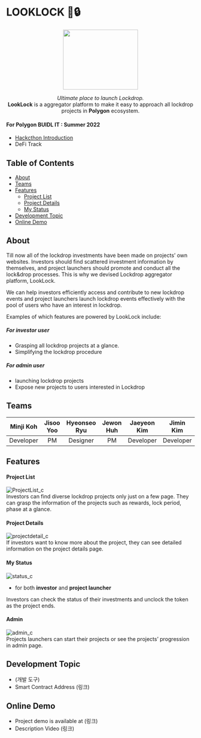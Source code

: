 # LOOKLOCK 🔎:lock:
<p align="center"><img src="https://user-images.githubusercontent.com/87629090/184652411-014692d9-497b-4c87-adf5-220bec80d1e3.png" height=160px width="200px"></p>   
<div align="center"><i>Ultimate place to launch Lockdrop.</i><br>
<b>LookLock</b> is a aggregator platform to make it easy to approach all lockdrop projects in <b>Polygon</b> ecosystem.</div>


#### For Polygon BUIDL IT : Summer 2022
* [Hackcthon Introduction](https://buidlit.polygon.technology/)
* DeFi Track    

## Table of Contents   
* [About](#About)    
* [Teams](#Teams)
* [Features](#Features)
	* [Project List](#Project-List)
	* [Project Details](#Project-Details)
	* [My Status](#My-Status)
* [Development Topic](#Development-Topic)
* [Online Demo](#Online-Demo)    

## About   
   
Till now all of the lockdrop investments have been made on projects’ own websites. Investors should find scattered investment information by themselves, and project launchers should promote and conduct all the lock&drop processes. This is why we devised Lockdrop aggregator platform, LookLock.   
   
We can help investors efficiently access and contribute to new lockdrop events and project launchers launch lockdrop events effectively with the pool of users who have an interest in lockdrop.

   
Examples of which features are powered by LookLock include:   
##### For investor user
* Grasping all lockdrop projects at a glance.   
* Simplifying the lockdrop procedure   

##### For admin user
* launching lockdrop projects     
* Expose new projects to users interested in Lockdrop
   
## Teams
| Minji Koh | Jisoo Yoo | Hyeonseo Ryu | Jewon Huh | Jaeyeon Kim |  Jimin Kim  |
|:---------:|:---------:|:------------:|:---------:|:-----------:|:-----------:|
| Developer |     PM    |   Designer   |     PM    |  Developer  |  Developer  |

## Features
#### Project List   
![ProjectList_c](https://user-images.githubusercontent.com/87629090/185958765-104fd5d0-eba5-4c09-a5ec-2afcdea2cb78.png)    
Investors can find diverse lockdrop projects only just on a few page. They can grasp the information of the projects such as rewards, lock period, phase at a glance.   

#### Project Details
![projectdetail_c](https://user-images.githubusercontent.com/87629090/185958789-37202b1d-2594-4f22-ab8e-6dd9a3f2f7e7.png)    
If investors want to know more about the project, they can see detailed information on the project details page.   

#### My Status   
![status_c](https://user-images.githubusercontent.com/87629090/185958807-18bdea65-1d65-4207-a76b-687de39b7a68.png)      
* for both **investor** and **project launcher**      

Investors can check the status of their investments and unclock the token as the project ends.   

#### Admin
![admin_c](https://user-images.githubusercontent.com/87629090/185958828-aa4b1f1b-e2b4-4fe1-b9aa-ca142ec6f325.png)    
Projects launchers can start their projects or see the projects’ progression in admin page.

## Development Topic
* (개발 도구)
* Smart Contract Address (링크)

## Online Demo
* Project demo is available at (링크)
* Description Video (링크)

